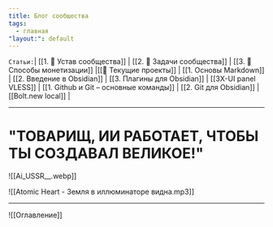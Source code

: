 ```yaml
---
title: Блог сообщества
tags:
  - главная
"layout:": default
---
```

`Статьи:`| [[1. 📜 Устав сообщества]] | [[2. 📝 Задачи сообщества]] | [[3. 💸 Способы монетизации]] |[[🔄 Текущие проекты]]  | [[1. Основы Markdown]] | [[2. Введение в Obsidian]] | [[3. Плагины для Obsidian]] | [[3X-UI panel VLESS]] | [[1. Github и Git – основные команды]] | [[2. Git для Obsidian]] | [[Bolt.new local]] |

---
# "ТОВАРИЩ, ИИ РАБОТАЕТ, ЧТОБЫ ТЫ СОЗДАВАЛ ВЕЛИКОЕ!"
![[Ai_USSR__.webp]]

![[Atomic Heart - Земля в иллюминаторе видна.mp3]]

---

![[Оглавление]]